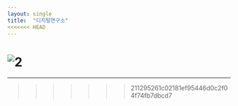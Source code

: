 ```yaml
---
layout: single
title:  "디지털연구소"
<<<<<<< HEAD
---
```


![2](https://github.com/kysanAI/github-repository/assets/145781389/5a019e7f-f11c-4096-aa2f-320229c0b642)
=======
---
>>>>>>> 211295261c02181ef95446d0c2f04f74fb7dbcd7

